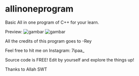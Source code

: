 # allinoneprogram
Basic All in one program of C++ for your learn.

Preview:
![gambar](https://github.com/LOolCat/allinonecplusplus/assets/59406616/9d5539c6-6786-4ad0-8d07-2b747676a599)
![gambar](https://github.com/LOolCat/allinonecplusplus/assets/59406616/3ac08342-e596-4bac-b467-1571bf5652cf)


All the credits of this program goes to -Rey 

Feel free to hit me on Instagram: 7ipaa_ 

Source code is FREE! Edit by yourself and explore the things up!

Thanks to Allah SWT


